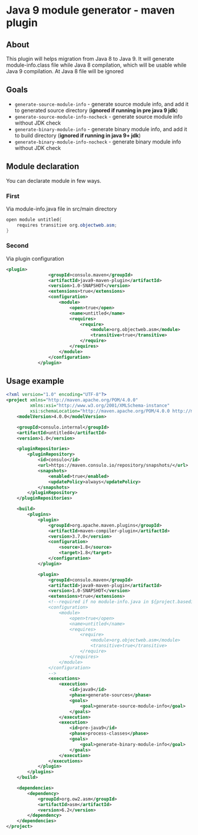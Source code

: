 # Java 9 module generator - maven plugin

## About

This plugin will helps migration from Java 8 to Java 9. It will generate module-info.class file while Java 8 compilation, which will be usable while Java 9 compilation. At Java 8 file will be ignored

## Goals
 *  `generate-source-module-info` - generate source module info, and add it to generated source directory (**ignored if running in pre java 9 jdk**)
 *  `generate-source-module-info-nocheck` - generate source module info without JDK check
 *  `generate-binary-module-info` - generate binary module info, and add it to build directory (**ignored if running in java 9+ jdk**)
 *  `generate-binary-module-info-nocheck` - generate binary module info without JDK check

## Module declaration

You can declarate module in few ways.

### First
Via module-info.java file in  src/main directory

```java
open module untitled{
	requires transitive org.objectweb.asm;
}
```

### Second

Via plugin configuration

```xml
<plugin>
				<groupId>consulo.maven</groupId>
				<artifactId>java9-maven-plugin</artifactId>
				<version>1.0-SNAPSHOT</version>
				<extensions>true</extensions>
				<configuration>
					<module>
						<open>true</open>
						<name>untitled</name>
						<requires>
							<require>
								<module>org.objectweb.asm</module>
								<transitive>true</transitive>
							</require>
						</requires>
					</module>
				</configuration>
			</plugin>

```

## Usage example

```xml
<?xml version="1.0" encoding="UTF-8"?>
<project xmlns="http://maven.apache.org/POM/4.0.0"
		 xmlns:xsi="http://www.w3.org/2001/XMLSchema-instance"
		 xsi:schemaLocation="http://maven.apache.org/POM/4.0.0 http://maven.apache.org/xsd/maven-4.0.0.xsd">
	<modelVersion>4.0.0</modelVersion>

	<groupId>consulo.internal</groupId>
	<artifactId>untitled4</artifactId>
	<version>1.0</version>

	<pluginRepositories>
		<pluginRepository>
			<id>consulo</id>
			<url>https://maven.consulo.io/repository/snapshots/</url>
			<snapshots>
				<enabled>true</enabled>
				<updatePolicy>always</updatePolicy>
			</snapshots>
		</pluginRepository>
	</pluginRepositories>

	<build>
		<plugins>
			<plugin>
				<groupId>org.apache.maven.plugins</groupId>
				<artifactId>maven-compiler-plugin</artifactId>
				<version>3.7.0</version>
				<configuration>
					<source>1.8</source>
					<target>1.8</target>
				</configuration>
			</plugin>

			<plugin>
				<groupId>consulo.maven</groupId>
				<artifactId>java9-maven-plugin</artifactId>
				<version>1.0-SNAPSHOT</version>
				<extensions>true</extensions>
				<!--required if no module-info.java in ${project.basedir}/src/main/
				<configuration>
					<module>
						<open>true</open>
						<name>untitled</name>
						<requires>
							<require>
								<module>org.objectweb.asm</module>
								<transitive>true</transitive>
							</require>
						</requires>
					</module>
				</configuration>
				-->
				<executions>
					<execution>
						<id>java9</id>
						<phase>generate-sources</phase>
						<goals>
							<goal>generate-source-module-info</goal>
						</goals>
					</execution>
					<execution>
						<id>pre-java9</id>
						<phase>process-classes</phase>
						<goals>
							<goal>generate-binary-module-info</goal>
						</goals>
					</execution>
				</executions>
			</plugin>
		</plugins>
	</build>

	<dependencies>
		<dependency>
			<groupId>org.ow2.asm</groupId>
			<artifactId>asm</artifactId>
			<version>6.2</version>
		</dependency>
	</dependencies>
</project>
```